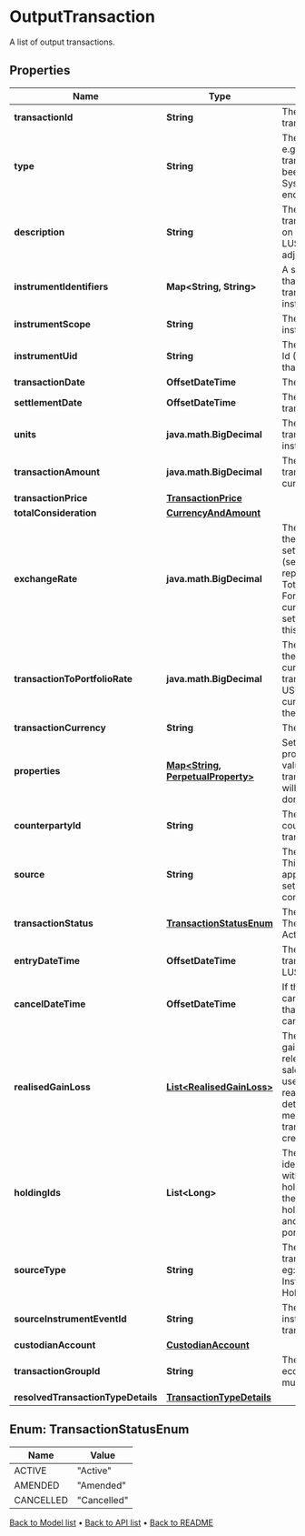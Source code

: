 

# OutputTransaction

A list of output transactions.

## Properties

| Name | Type | Description | Notes |
|------------ | ------------- | ------------- | -------------|
|**transactionId** | **String** | The unique identifier for the transaction. |  |
|**type** | **String** | The type of the transaction e.g. &#39;Buy&#39;, &#39;Sell&#39;. The transaction type should have been pre-configured via the System Configuration API endpoint. |  |
|**description** | **String** | The description of the transaction. This only exists on transactions generated by LUSID e.g. a holdings adjustment transaction. |  [optional] |
|**instrumentIdentifiers** | **Map&lt;String, String&gt;** | A set of instrument identifiers that can resolve the transaction to a unique instrument. |  [optional] |
|**instrumentScope** | **String** | The scope in which the instrument lies. |  [optional] |
|**instrumentUid** | **String** | The unique Lusid Instrument Id (LUID) of the instrument that the transaction is in. |  |
|**transactionDate** | **OffsetDateTime** | The date of the transaction. |  |
|**settlementDate** | **OffsetDateTime** | The settlement date of the transaction. |  |
|**units** | **java.math.BigDecimal** | The number of units transacted in the associated instrument. |  |
|**transactionAmount** | **java.math.BigDecimal** | The total value of the transaction in the transaction currency. |  [optional] |
|**transactionPrice** | [**TransactionPrice**](TransactionPrice.md) |  |  [optional] |
|**totalConsideration** | [**CurrencyAndAmount**](CurrencyAndAmount.md) |  |  [optional] |
|**exchangeRate** | **java.math.BigDecimal** | The exchange rate between the transaction and settlement currency (settlement currency being represented by the TotalConsideration.Currency). For example if the transaction currency is in USD and the settlement currency is in GBP this this the USD/GBP rate. |  [optional] |
|**transactionToPortfolioRate** | **java.math.BigDecimal** | The exchange rate between the transaction and portfolio currency. For example if the transaction currency is in USD and the portfolio currency is in GBP this this the USD/GBP rate. |  [optional] |
|**transactionCurrency** | **String** | The transaction currency. |  [optional] |
|**properties** | [**Map&lt;String, PerpetualProperty&gt;**](PerpetualProperty.md) | Set of unique transaction properties and associated values to stored with the transaction. Each property will be from the &#39;Transaction&#39; domain. |  [optional] |
|**counterpartyId** | **String** | The identifier for the counterparty of the transaction. |  [optional] |
|**source** | **String** | The source of the transaction. This is used to look up the appropriate transaction group set in the transaction type configuration. |  [optional] |
|**transactionStatus** | [**TransactionStatusEnum**](#TransactionStatusEnum) | The status of the transaction. The available values are: Active, Amended, Cancelled |  [optional] |
|**entryDateTime** | **OffsetDateTime** | The asAt datetime that the transaction was added to LUSID. |  [optional] |
|**cancelDateTime** | **OffsetDateTime** | If the transaction has been cancelled, the asAt datetime that the transaction was cancelled. |  [optional] |
|**realisedGainLoss** | [**List&lt;RealisedGainLoss&gt;**](RealisedGainLoss.md) | The collection of realised gains or losses resulting from relevant transactions e.g. a sale transaction. The cost used in calculating the realised gain or loss is determined by the accounting method defined when the transaction portfolio is created. |  [optional] |
|**holdingIds** | **List&lt;Long&gt;** | The collection of single identifiers for the holding within the portfolio. The holdingId is constructed from the LusidInstrumentId, sub-holding keys and currrency and is unique within the portfolio. |  [optional] |
|**sourceType** | **String** | The type of source that the transaction originated from, eg: InputTransaction, InstrumentEvent, HoldingAdjustment |  [optional] |
|**sourceInstrumentEventId** | **String** | The unique ID of the instrument event that the transaction is related to. |  [optional] |
|**custodianAccount** | [**CustodianAccount**](CustodianAccount.md) |  |  [optional] |
|**transactionGroupId** | **String** | The identifier for grouping economic events across multiple transactions |  [optional] |
|**resolvedTransactionTypeDetails** | [**TransactionTypeDetails**](TransactionTypeDetails.md) |  |  [optional] |



## Enum: TransactionStatusEnum

| Name | Value |
|---- | -----|
| ACTIVE | &quot;Active&quot; |
| AMENDED | &quot;Amended&quot; |
| CANCELLED | &quot;Cancelled&quot; |



[Back to Model list](../README.md#documentation-for-models) &#8226; [Back to API list](../README.md#documentation-for-api-endpoints) &#8226; [Back to README](../README.md)


